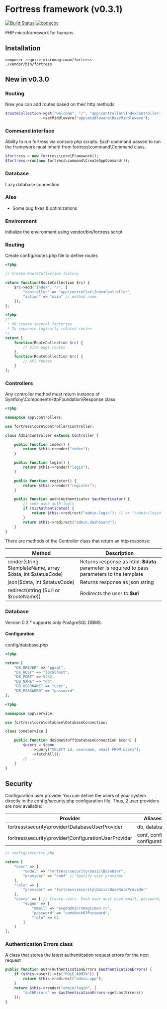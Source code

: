 # Fortress framework (v0.3.1)

[![Build Status](https://travis-ci.org/Micromagicman/fortress.svg?branch=dev)](https://travis-ci.org/Micromagicman/fortress)
[![codecov](https://codecov.io/gh/Micromagicman/fortress/branch/dev/graph/badge.svg)](https://codecov.io/gh/Micromagicman/fortress)

PHP microframework for humans

## Installation

```
composer require micromagicman/fortress
./vendor/bin/fortress
```

## New in v0.3.0

### Routing

Now you can add routes based on their http methods
```php
$routeCollection->get("welcome", "/", "app\controller\IndexController::welcome")
				->setMiddleware("app\middleware\BaseMiddleware");
```

### Command interface

Ability to run fortress via console php scripts.
Each command passed to run the framework must inherit from fortress\command\Command class.

```php
$fortress = new fortress\core\Framework();
$fortress->run(new fortress\command\CreateAppCommand());
```

### Database
Lazy database connection

### Also
- Some bug fixes & optimizations

### Environment
Initialize the environment using vendor/bin/fortress script

### Routing

Create config/routes.php file to define routes

```php
<?php

// Create RouteCollection factory

return function(RouteCollection $rc) {
    $rc->add("index", "/", [
        "controller" => "app\controller\IndexController",
        "action" => "main" // method name
    ]);
};
```

```php
<?php
/*
 * OR create several factories
 * To separate logically related routes
*/
return [
    function(RouteCollection $rc) {
        // Site page routes
    },
    function(RouteCollection $rc) {
        // API routes
    }
];
```

### Controllers

Any controller method must return instance of Symfony\Component\HttpFoundation\Response class

```php
<?php

namespace app\controllers;

use fortress\core\controller\Controller;

class AdminController extends Controller {

    public function index() {
        return $this->render("index");
    }

    public function login() {
        return $this->render("login");
    }

    public function register() {
        return $this->render("register");
    }

    public function auth(Authenticator $authenticator) {
        // some user auth logic
        if ($isAuthenticated) {
            return $this->redirect("admin.login"); // or "/admin/login"
        }
        return $this->redirect("admin.dashboard");
    }
}
```

There are methods of the Controller class that return an http response:

|Method   |Description   |
| ------------ | ------------ |
| render(string $templateName, array $data, int $statusCode)  | Returns response as html. **$data** parameter is required to pass parameters to the template |
| json($data, int $statusCode)  | Returns response as json string |
| redirect(string ($uri or $routeName))  | Redirects the user to **$uri**   |

### Database

Version 0.2.* supports only PostgreSQL DBMS.

#### Configuration

config/database.php

```php
<?php

return [
    "DB_DRIVER" => "pgsql",
    "DB_HOST" => "localhost",
    "DB_PORT" => 5432,
    "DB_NAME" => "db",
    "DB_USERNAME" => "user",
    "DB_PASSWORD" => "password"
];
```

```php
<?php

namespace app\service;

use fortress\core\database\DatabaseConnection;

class SomeService {

    public function doSomeStuff(DatabaseConnection $conn) {
        $users = $conn
            ->query("SELECT id, username, email FROM users");
            ->fetchAll();
        // ...
    }
}
```

## Security
Configuration user provider
You can define the users of your system directly in the config/security.php configuration file.
Thus, 2 user providers are now available:

|Provider  |Aliases   |
| ------------ | ------------ |
|fortress\security\provider\DatabaseUserProvider |db, database |
|fortress\security\provider\ConfigurationUserProvider |conf, config, configuration |

```php
// config/security.php

return [
    "user" => [
        "model" => "fortress\security\basic\BaseUser",
        "provider" => "conf" // Specify user provider
    ],
    "role" => [
        "provider" => "fortress\security\basic\BaseRoleProvider"
    ],
    "users" => [ // Create users. Each user must have email, password, role fields. Username is key of this array
        "evgen" => [
            "email" => "evgen@micromagicman.ru",
            "password" => 'someHashOfPassword',
            "role" => 62
        ]
    ]
];
```

### Authentication Errors class
A class that stores the latest authentication request errors for the next request

```php
public function auth(AuthenticationErrors $authenticationErrors) {
    if ($this->user()->is("ROLE_ADMIN")) {
        return $this->redirect("admin.app");
    }
    return $this->render("admin/login", [
        "authErrors" => $authenticationErrors->getLastErrors()
    ]);
}
```
